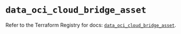 # `data_oci_cloud_bridge_asset`

Refer to the Terraform Registry for docs: [`data_oci_cloud_bridge_asset`](https://registry.terraform.io/providers/hashicorp/oci/7.19.0/docs/data-sources/cloud_bridge_asset).
